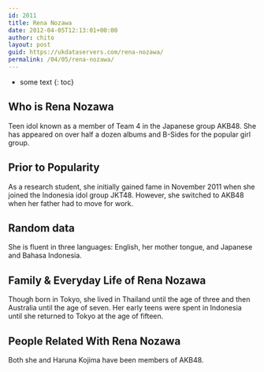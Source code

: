 ```yaml
---
id: 2011
title: Rena Nozawa
date: 2012-04-05T12:13:01+00:00
author: chito
layout: post
guid: https://ukdataservers.com/rena-nozawa/
permalink: /04/05/rena-nozawa/
---
```


* some text
{: toc}
          
          
## Who is  Rena Nozawa
                  
                  
                  
Teen idol known as a member of Team 4 in the Japanese group AKB48. She has appeared on over half a dozen albums and B-Sides for the popular girl group.
                  
                
                
                
## Prior to Popularity 
                  
                  
                  
As a research student, she initially gained fame in November 2011 when she joined the Indonesia idol group JKT48. However, she switched to AKB48 when her father had to move for work.
                  
                
                
                
## Random data 
                  
                  
                  
She is fluent in three languages: English, her mother tongue, and Japanese and Bahasa Indonesia.
                  
                
                
                
## Family & Everyday Life of Rena Nozawa
                  
                  
                  
Though born in Tokyo, she lived in Thailand until the age of three and then Australia until the age of seven. Her early teens were spent in Indonesia until she returned to Tokyo at the age of fifteen.
                  
                
                
                
## People Related With  Rena Nozawa
                  
                  
                  
Both she and Haruna Kojima have been members of AKB48.
                  
                
              
            
          
          
          
    
    
  
